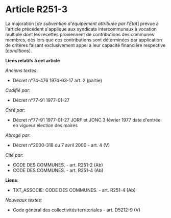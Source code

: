 # Article R251-3

La majoration [*de subvention d'équipement attribuée par l'Etat*] prévue à l'article précédent s'applique aux syndicats
intercommunaux à vocation multiple dont les recettes proviennent de contributions des communes membres, dès lors que ces
contributions sont déterminées par application de critères faisant exclusivement appel à leur capacité financière respective
[*conditions*].

**Liens relatifs à cet article**

_Anciens textes_:

  - Décret n°74-476 1974-03-17 art. 2 (partie)

_Codifié par_:

  - Décret n°77-91 1977-01-27

_Créé par_:

  - Décret n°77-91 1977-01-27 JORF et JONC 3 février 1977 date d'entrée en vigueur élection des maires

_Abrogé par_:

  - Décret n°2000-318 du 7 avril 2000 - art. 4 (V)

_Cité par_:

  - CODE DES COMMUNES. - art. R251-2 (Ab)
  - CODE DES COMMUNES. - art. R251-4 (Ab)

**Liens**:

  - TXT_ASSOCIE: CODE DES COMMUNES. - art. R251-4 (Ab)

_Nouveaux textes_:

  - Code général des collectivités territoriales - art. D5212-9 (V)
